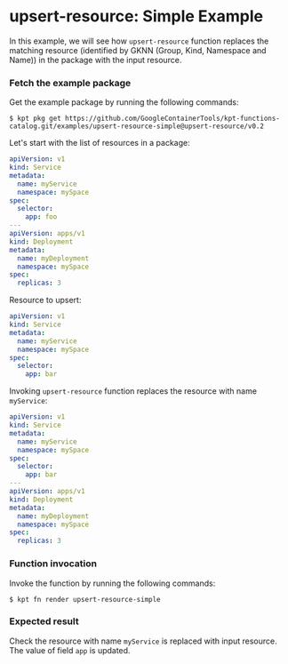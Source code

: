 # upsert-resource: Simple Example

In this example, we will see how `upsert-resource` function replaces the
matching resource (identified by GKNN (Group, Kind, Namespace and Name)) in the
package with the input resource.

### Fetch the example package

Get the example package by running the following commands:

```shell
$ kpt pkg get https://github.com/GoogleContainerTools/kpt-functions-catalog.git/examples/upsert-resource-simple@upsert-resource/v0.2
```

Let's start with the list of resources in a package:

```yaml
apiVersion: v1
kind: Service
metadata:
  name: myService
  namespace: mySpace
spec:
  selector:
    app: foo
---
apiVersion: apps/v1
kind: Deployment
metadata:
  name: myDeployment
  namespace: mySpace
spec:
  replicas: 3
```

Resource to upsert:

```yaml
apiVersion: v1
kind: Service
metadata:
  name: myService
  namespace: mySpace
spec:
  selector:
    app: bar
```

Invoking `upsert-resource` function replaces the resource with name `myService`:

```yaml
apiVersion: v1
kind: Service
metadata:
  name: myService
  namespace: mySpace
spec:
  selector:
    app: bar
---
apiVersion: apps/v1
kind: Deployment
metadata:
  name: myDeployment
  namespace: mySpace
spec:
  replicas: 3
```

### Function invocation

Invoke the function by running the following commands:

```shell
$ kpt fn render upsert-resource-simple
```

### Expected result

Check the resource with name `myService` is replaced with input resource. The
value of field `app` is updated.
